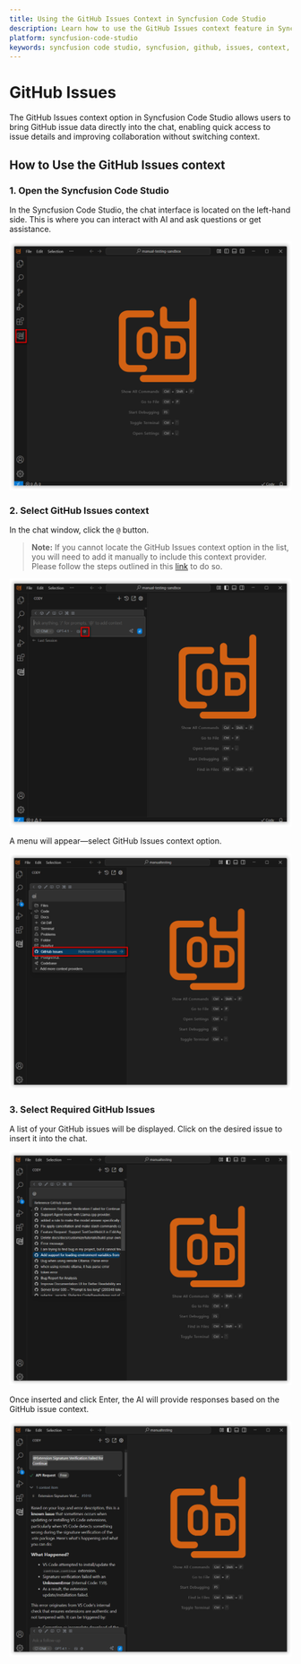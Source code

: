 ```yaml
---
title: Using the GitHub Issues Context in Syncfusion Code Studio
description: Learn how to use the GitHub Issues context feature in Syncfusion Code Studio to integrate GitHub issue data directly into your AI interactions for enhanced collaboration.
platform: syncfusion-code-studio
keywords: syncfusion code studio, syncfusion, github, issues, context, code-studio, developer-tools, AI, productivity
---
```

 
# GitHub Issues
 
The GitHub Issues context option in Syncfusion Code Studio allows users to bring GitHub issue data directly into the chat, enabling quick access to issue details and improving collaboration without switching context.
 
## How to Use the GitHub Issues context
 
### 1. Open the Syncfusion Code Studio
 
In the Syncfusion Code Studio, the chat interface is located on the left-hand side. This is where you can interact with AI and ask questions or get assistance.

<img src="../../feature-images/open_chat.png" alt="openchat" />

 
### 2. Select GitHub Issues context
 
In the chat window, click the `@` button.  
> **Note:** If you cannot locate the GitHub Issues context option in the list, you will need to add it manually to include this context provider. Please follow the steps outlined in this [link](https://help.syncfusioncody.com/syncfusion-code-studio/features/context-providers/add-more-contextproviders/How-to-configure-more-contextproviders) to do so.

<img src="../../feature-images/clickcontext.png" alt="click context" />
 
A menu will appear—select GitHub Issues context option.

<img src="../../feature-images/issue_opencontext.png" alt="opencontext" />
 
### 3. Select Required GitHub Issues
 
A list of your GitHub issues will be displayed. Click on the desired issue to insert it into the chat.  
 
<img src="../../feature-images/issue_choose.png" alt="choose" />

Once inserted and click Enter, the AI will provide responses based on the GitHub issue context.

<img src="../../feature-images/issue_output.png" alt="output" />